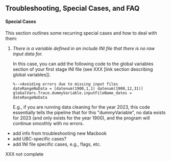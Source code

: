 ## Troubleshooting, Special Cases, and FAQ


#### Special Cases

This section outlines some recurring special cases and how to deal with them:

1. *There is a variable defined in an include INI file that there is no raw input data for.* 

    In this case, you can add the following code to the global variables section of your first stage INI file (see XXX [link section describing global variables]).

    ```
    %-->Avoiding errors due to missing input files 
    dateRangeNoData = [datenum(1900,1,1) datenum(1900,12,31)]
    globalVars.Trace.dummyVariable.inputFileName_dates = dateRangeNoData
    ```
    E.g., if you are running data cleaning for the year 2023, this code essentially tells the pipeline that for this "dummyVariable", no data exists for 2023 (and only exists for the year 1900), and the program will continue smoothly with no errors.

* add info from troubleshooting new Macbook
* add UBC-specific cases?
* add INI file specific cases, e.g., flags, etc.

XXX not complete